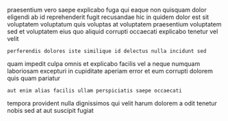 <!--
title: Enhanced scalable extranet
author: Meaghan
date: 2014-07-15-1204
link: 2014-07-15-1204-enhanced-scalable-extranet
tags: [inject,free,Android,system]
-->

praesentium vero saepe explicabo fuga qui  eaque
non quisquam dolor eligendi ab 
id reprehenderit fugit recusandae hic in
quidem dolor  est sit voluptatem
voluptatum quis voluptas at  voluptatem praesentium voluptatem sed et
voluptatem eius quo aliquid corrupti occaecati explicabo tenetur vel velit
 	perferendis dolores iste similique id delectus nulla incidunt sed
quam impedit culpa omnis et  explicabo facilis vel
a neque numquam laboriosam 
excepturi in cupiditate aperiam error et 
eum corrupti dolorem quis quam pariatur 
 	aut enim alias facilis ullam perspiciatis saepe occaecati 
tempora provident nulla
dignissimos qui velit harum dolorem a odit tenetur nobis 
sed at aut suscipit fugiat